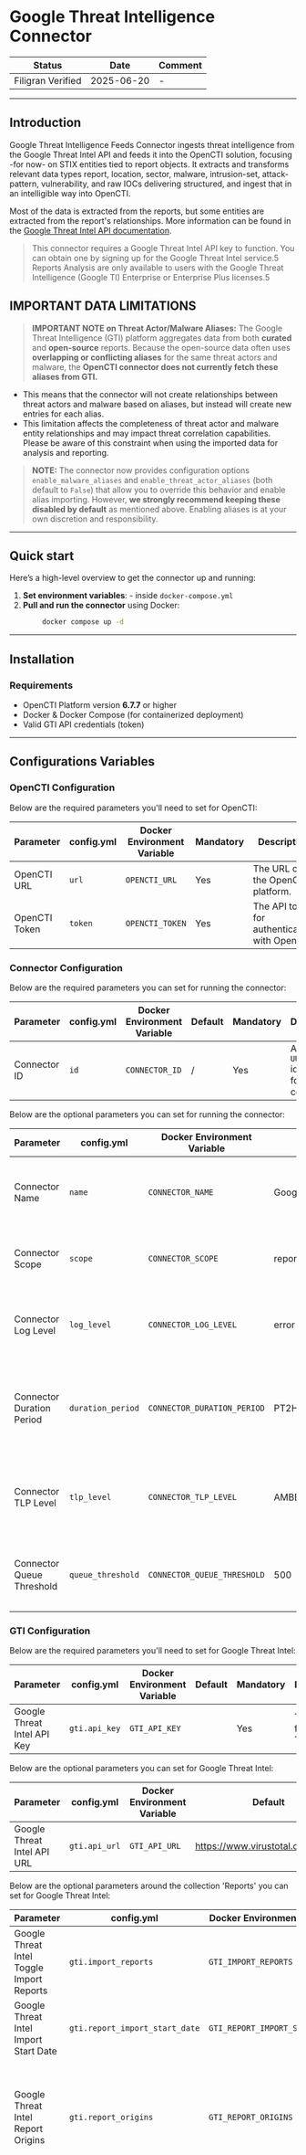 # Google Threat Intelligence Connector

| Status            | Date       | Comment |
| ----------------- |------------| ------- |
| Filigran Verified | 2025-06-20 |    -    |

---

## Introduction

Google Threat Intelligence Feeds Connector ingests threat intelligence from the Google Threat Intel API and feeds it into the OpenCTI solution, focusing -for now- on STIX entities tied to report objects.
It extracts and transforms relevant data types report, location, sector, malware, intrusion-set, attack-pattern, vulnerability, and raw IOCs delivering structured, and ingest that in an intelligible way into OpenCTI.

Most of the data is extracted from the reports, but some entities are extracted from the report's relationships.
More information can be found in the [Google Threat Intel API documentation](https://gtidocs.virustotal.com/reference/reports).

> This connector requires a Google Threat Intel API key to function. You can obtain one by signing up for the Google Threat Intel service.5
> Reports Analysis are only available to users with the Google Threat Intelligence (Google TI) Enterprise or Enterprise Plus licenses.5

## **IMPORTANT DATA LIMITATIONS**

> **IMPORTANT NOTE on Threat Actor/Malware Aliases:** The Google Threat Intelligence (GTI) platform aggregates data from both **curated** and **open-source** reports. 
Because the open-source data often uses **overlapping or conflicting aliases** for the same threat actors and malware, the **OpenCTI connector does not currently fetch these aliases from GTI.**

 - This means that the connector will not create relationships between threat actors and malware based on aliases, but instead will create new entries for each alias.  
 - This limitation affects the completeness of threat actor and malware entity relationships and may impact threat correlation capabilities.  
Please be aware of this constraint when using the imported data for analysis and reporting.  

> **NOTE:** The connector now provides configuration options `enable_malware_aliases` and `enable_threat_actor_aliases` (both default to `False`) that allow you to override this behavior and enable alias importing. However, **we strongly recommend keeping these disabled by default** as mentioned above. Enabling aliases is at your own discretion and responsibility.

---

## Quick start

Here’s a high-level overview to get the connector up and running:

1. **Set environment variables**:
        - inside `docker-compose.yml`
2. **Pull and run the connector** using Docker:
```bash
        docker compose up -d
```

---

## Installation

### Requirements

- OpenCTI Platform version **6.7.7** or higher
- Docker & Docker Compose (for containerized deployment)
- Valid GTI API credentials (token)

---

## Configurations Variables

### OpenCTI Configuration

Below are the required parameters you'll need to set for OpenCTI:

| Parameter     | config.yml | Docker Environment Variable | Mandatory | Description                                    |
| ---           | ---        | ---                         | ---       | ---                                            |
| OpenCTI URL   | `url`      | `OPENCTI_URL`               | Yes       | The URL of the OpenCTI platform.               |
| OpenCTI Token | `token`    | `OPENCTI_TOKEN`             | Yes       | The API token for authenticating with OpenCTI. |

### Connector Configuration

Below are the required parameters you can set for running the connector:

| Parameter                 | config.yml        | Docker Environment Variable | Default                   | Mandatory | Description                                                                 |
| ---                       | ---               | ---                         | ---                       | ---       | ---                                                                         |
| Connector ID              | `id`              | `CONNECTOR_ID`              | /                         | Yes       | A unique `UUIDv4` identifier for this connector.                            |

Below are the optional parameters you can set for running the connector:

| Parameter                 | config.yml        | Docker Environment Variable | Default                                                                                                               | Mandatory | Description                                                                 |
| ---                       | ---               | ---                         | ---                                                                                                                   | ---       | ---                                                                         |
| Connector Name            | `name`            | `CONNECTOR_NAME`            | Google Threat Intel Feeds                                                                                             | No        | The name of the connector as it will appear in OpenCTI.                     |
| Connector Scope           | `scope`           | `CONNECTOR_SCOPE`           | report,location,identity,attack_pattern,domain,file,ipv4,ipv6,malware,sector,intrusion_set,url,vulnerability,campaign | No        | The scope of data to import, a list of Stix Objects.                        |
| Connector Log Level       | `log_level`       | `CONNECTOR_LOG_LEVEL`       | error                                                                                                                 | No        | Sets the verbosity of logs. Options: `debug`, `info`, `warn`, `error`.      |
| Connector Duration Period | `duration_period` | `CONNECTOR_DURATION_PERIOD` | PT2H                                                                                                                  | No        | The duration period between two schedule for the connector.                 |
| Connector TLP Level       | `tlp_level`       | `CONNECTOR_TLP_LEVEL`       | AMBER+STRICT                                                                                                          | No        | The TLP level for the connector. Options: `WHITE`, `GREEN`, `AMBER`, `RED`. |
| Connector Queue Threshold | `queue_threshold` | `CONNECTOR_QUEUE_THRESHOLD` | 500                                                                                                                   | No        | The threshold for the queue size before processing.                         |

### GTI Configuration

Below are the required parameters you'll need to set for Google Threat Intel:

| Parameter                             | config.yml              | Docker Environment Variable | Default    | Mandatory | Description                                                 |
| ---                                   | ---                     | ---                         | ---        | ---       | ---                                                         |
| Google Threat Intel API Key           | `gti.api_key`           | `GTI_API_KEY`               |            | Yes       | The API key for Google Threat Intel.                        |

Below are the optional parameters you can set for Google Threat Intel:

| Parameter                                           | config.yml                           | Docker Environment Variable          | Default                           | Mandatory | Description                                                                                                                                                                                                                                                                                                                                                                                                                                                                                                                                               |
| ---                                                 | ---                                  | ---                                  | ---                               | ---       | ---                                                                                                                                                                                                                                                                                                                                                                                                                                                                                                                                                       |
| Google Threat Intel API URL                         | `gti.api_url`                        | `GTI_API_URL`                        | https://www.virustotal.com/api/v3 | No        | The API URL for Google Threat Intel.                                                                                                                                                                                                                                                                                                                                                                                                                                                                                                                      |

Below are the optional parameters around the collection 'Reports' you can set for Google Threat Intel:

| Parameter                                 | config.yml                     | Docker Environment Variable    | Default                    | Mandatory | Description                                                                                                                                                                                                                                                                                                                                                                                                                                                                                                                                               |
| ---                                       | ---                            | ---                            | ---                        | ---       | ---                                                                                                                                                                                                                                                                                                                                                                                                                                                                                                                                                       |
| Google Threat Intel Toggle Import Reports | `gti.import_reports`           | `GTI_IMPORT_REPORTS`           | True                       | No        | If set to `True`, the connector will import reports from Google Threat Intel.                                                                                                                                                                                                                                                                                                                                                                                                                                                                             |
| Google Threat Intel Import Start Date     | `gti.report_import_start_date` | `GTI_REPORT_IMPORT_START_DATE` | P1D                        | No        | The start date for importing data from Google Threat Intel.                                                                                                                                                                                                                                                                                                                                                                                                                                                                                               |
| Google Threat Intel Report Origins        | `gti.report_origins`           | `GTI_REPORT_ORIGINS`           | google threat intelligence | No        | The origin of the reports to import from Google Threat Intel. Can be a string separated by comma for multiple values. Valid values are: `All`, `partner`, `crowdsourced`, `google threat intelligence`.                                                                                                                                                                                                                                                                                                                                                   |
| Google Threat Intel Report Types          | `gti.report_types`             | `GTI_REPORT_TYPES`             | All                        | No        | The types of reports to import from Google Threat Intel. Can be a string separated by comma for multiple values. Valid values are: `All`, `Actor Profile`, `Country Profile`, `Cyber Physical Security Roundup`, `Event Coverage/Implication`, `Industry Reporting`, `Malware Profile`, `Net Assessment`, `Network Activity Reports`, `News Analysis`, `OSINT Article`, `Patch Report`, `Strategic Perspective`, `TTP Deep Dive`, `Threat Activity Alert`, `Threat Activity Report`, `Trends and Forecasting`, `Weekly Vulnerability Exploitation Report` |


Below are the optional parameters around the collection 'Threat Actors' you can set for Google Threat Intel:

| Parameter                                           | config.yml                           | Docker Environment Variable          | Default                    | Mandatory | Description                                                                                                                                                                                                   |
| ---                                                 | ---                                  | ---                                  | ---                        | ---       | ---                                                                                                                                                                                                           |
| Google Threat Intel Toggle Import Threat Actors     | `gti.import_threat_actors`           | `GTI_IMPORT_THREAT_ACTORS`           | False                      | No        | If set to `True`, the connector will import Threat Actors from Google Threat Intel.                                                                                                                           |
| Google Threat Intel Threat Actors Import Start Date | `gti.threat_actor_import_start_date` | `GTI_THREAT_ACTOR_IMPORT_START_DATE` | P1D                        | No        | The start date for importing data from Google Threat Intel.                                                                                                                                                   |
| Google Threat Intel Threat Actors  Origins          | `gti.threat_actor_origins`           | `GTI_THREAT_ACTOR_ORIGINS`           | google threat intelligence | No        | The origin of the Threat Actors to import from Google Threat Intel. Can be a string separated by comma for multiple values. Valid values are: `All`, `partner`, `crowdsourced`, `google threat intelligence`. |
| Google Threat Intel Enable Threat Actor Aliases     | `gti.enable_threat_actor_aliases`    | `GTI_ENABLE_THREAT_ACTOR_ALIASES`    | False                      | No        | If set to `True`, the connector will import aliases for threat actors. |

Below are the optional parameters around the collection 'Campaigns' you can set for Google Threat Intel:

| Parameter                                      | config.yml                       | Docker Environment Variable      | Default                    | Mandatory | Description                                                                                                                                                                                               |
| ---                                            | ---                              | ---                              | ---                        | ---       | ---                                                                                                                                                                                                       |
| Google Threat Intel Toggle Import Campaigns    | `gti.import_campaigns`           | `GTI_IMPORT_CAMPAIGNS`           | False                      | No        | If set to `True`, the connector will import Campaigns from Google Threat Intel.                                                                                                                           |
| Google Threat Intel Campaign Import Start Date | `gti.campaign_import_start_date` | `GTI_CAMPAIGN_IMPORT_START_DATE` | P1D                        | No        | The start date for importing campaign data from Google Threat Intel.                                                                                                                                      |
| Google Threat Intel Campaign Origins           | `gti.campaign_origins`           | `GTI_CAMPAIGN_ORIGINS`           | google threat intelligence | No        | The origin of the Campaigns to import from Google Threat Intel. Can be a string separated by comma for multiple values. Valid values are: `All`, `partner`, `crowdsourced`, `google threat intelligence`. |

Below are the optional parameters around the collection 'Malware Families' you can set for Google Threat Intel:

| Parameter                                            | config.yml                             | Docker Environment Variable            | Default                    | Mandatory | Description                                                                                                                                                                                                    |
| ---                                                  | ---                                    | ---                                    | ---                        | ---       | ---                                                                                                                                                                                                            |
| Google Threat Intel Toggle Import Malware Families   | `gti.import_malware_families`          | `GTI_IMPORT_MALWARE_FAMILIES`          | `False`                    | `No`      | If set to `True`, the connector will import Malware Families from Google Threat Intel.                                                                                                                         |
| Google Threat Intel Malware Family Import Start Date | `gti.malware_family_import_start_date` | `GTI_MALWARE_FAMILY_IMPORT_START_DATE` | `P1D`                      | `No`      | The start date for importing data from Google Threat Intel.                                                                                                                                                    | `P1D`
| Google Threat Intel Malware Family Origins           | `gti.malware_family_origins`           | `GTI_MALWARE_FAMILY_ORIGINS`           | google threat intelligence | No        | The origin of the Malware Family to import from Google Threat Intel. Can be a string separated by comma for multiple values. Valid values are: `All`, `partner`, `crowdsourced`, `google threat intelligence`. |
| Google Threat Intel Enable Malware Aliases           | `gti.enable_malware_aliases`           | `GTI_ENABLE_MALWARE_ALIASES`           | False                      | No        | If set to `True`, the connector will import aliases for malware families. |

Below are the optional parameters around the collection 'Vulnerabilities' you can set for Google Threat Intel:

| Parameter                                           | config.yml                                | Docker Environment Variable               | Default                    | Mandatory | Description                                                                                                                                                                                                     |
| ---                                                 | ---                                       | ---                                       | ---                        | ---       | ---                                                                                                                                                                                                             |
| Google Threat Intel Toggle Import Vulnerabilities   | `gti.import_vulnerabilities`              | `GTI_IMPORT_VULNERABILITIES`              | `False`                    | `No`      | If set to `True`, the connector will import Vulnerabilities from Google Threat Intel.                                                                                                                           |
| Google Threat Intel Vulnerability Import Start Date | `gti.vulnerability_import_start_date`     | `GTI_VULNERABILITY_IMPORT_START_DATE`     | `P1D`                      | `No`      | The start date for importing vulnerability data from Google Threat Intel.                                                                                                                                       |
| Google Threat Intel Vulnerability Origins           | `gti.vulnerability_origins`               | `GTI_VULNERABILITY_ORIGINS`               | google threat intelligence | No        | The origin of the Vulnerabilities to import from Google Threat Intel. Can be a string separated by comma for multiple values. Valid values are: `All`, `partner`, `crowdsourced`, `google threat intelligence`. |
| Google Threat Intel Get Related Softwares           | `gti.vulnerability_get_related_softwares` | `GTI_VULNERABILITY_GET_RELATED_SOFTWARES` | `False`                    | `No`      | If set to `True`, the connector will import related software data from vulnerability data.                                                                                                                      |

> 📅 The `import_start_date` can be formatted as a time zone aware datetime or as a duration (e.g., `1970-01-01T00:00:00+03:00` for January, 1st 1970 at 3AM in Timezone +3H or `P3D` for 3 days ago relative to NOW UTC).
> If you want to retrieve a large amount of historical data, we recommend deploying a dedicated connector (by changing its name but keeping the same docker image), and running another connector for daily fetching.
  This is because processing old data can be resource-intensive and may impact real-time operations.
> If you're only using the connector for real-time / day-to-day fetching, a single instance is sufficient.

## Development

## Contributing

Please refer to [CONTRIBUTING.md](CONTRIBUTING.md).

### Running the Connector Locally

The connector is designed to be run in a Docker container. However, if you want to run it locally for development purposes, you can do so by following these steps:

1/ Clone the connector's repository:
```bash
    git clone <repository-url>
```

2/ Navigate to the connector directory
```bash
    cd external-import/google-ti-feeds
```

3/ Ensure you are using a Python 3.12 version

4/ Install the required dependencies:
```bash
pip install -e .[dev,test]
```
(for legacy purposes, you can also use `pip install -r requirements.txt` that is in editable mode.)

5a/ Set the required variables:
In your shell:
```bash
        export OPENCTI_URL=<your_opencti_url>
        ...
```
OR sourcing a `.env` file:
```bash
        source .env
```
OR creating a "config.yml" file at the root of the project:
```yaml
       opencti:
           url: <your_opencti_url>
       ...
```

6/ Run the connector:
```bash
       GoogleTIFeeds
```
  or ignore 5b and run it with the environment variable:
```bash
      GoogleTIFeeds
```
 or by launching the main.py:
```bash
      python connector/__main__.py
```
 or by launching the module:
```bash
      python -m connector
```

### Commit

Note: Your commits must be signed using a GPG key. Otherwise, your Pull Request will be rejected.

### Linting and formatting

Added to the connectors linteing and formatting rules, this connector is developed and checked using ruff and mypy to ensure the code is type-checked and linted.
The dedicated configurations are set in the `pyproject.toml` file.
You can run the following commands to check the code:

```bash
   python -m isort .
   python -m black . --check
   python -m ruff check .
   python -m mypy .
   python -m pip_audit .
```

### Testing

To run the tests, you can use the following command:
```bash
    python -m pytest -svv
```
